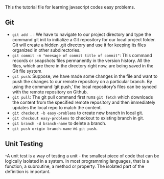 This the tutorial file for learning javascript codes easy problems.


## Git
  - `git add .` : We have to navigate to our project directory and type the command git init to initialize a Git repository for our local project folder. Git will create a hidden .git directory and use it for keeping its files organized in other subdirectories.
  - `git commit -m "meesage of commit title of commit"`: This command records or snapshots files permanently in the version history. All the files, which are there in the directory right now, are being saved in the Git file system.
  - `git push`:  Suppose, we have made some changes in the file and want to push the changes to our remote repository on a particular branch. By using the command ‘git push,’ the local repository’s files can be synced with the remote repository on Github.
  - `git pull`: The git pull command first runs `git fetch` which downloads the content from the specified remote repository and then immediately updates the local repo to match the content.
  - `git checkout -b easy-problems` to create new branch in local git.
  - `git checkout easy-problems` to checkout to existing branch in git.
  - `git branch -d branch-name` to delete a branch.
  - `git push origin branch-name` vs `git push`.

  ## Unit Testing

  -A unit test is a way of testing a unit - the smallest piece of code that can be logically isolated in a system. In most programming languages, that is a function, a subroutine, a method or property. The isolated part of the definition is important.
   
